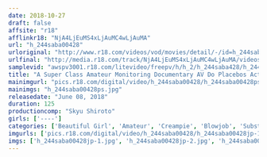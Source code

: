 ```yaml
---
date: 2018-10-27
draft: false
affsite: "r18"
afflinkr18: "NjA4LjEuMS4xLjAuMC4wLjAuMA"
url: "h_244saba00428"
urloriginal: "http://www.r18.com/videos/vod/movies/detail/-/id=h_244saba00428"
urlfinal: "http://media.r18.com/track/NjA4LjEuMS4xLjAuMC4wLjAuMA/videos/vod/movies/detail/-/id=h_244saba00428"
samplevid: "awspv3001.r18.com/litevideo/freepv/h/h_2/h_244saba428/h_244saba428_dmb_w.mp4"
title: "A Super Class Amateur Monitoring Documentary AV Do Placebos Actually Exist!? We Used Fake Aphrodisiacs To Continously Tease These Ladies And Keep Them From Cumming! Pull Out! While Pussy Grinding, She Could No Longer Resist And Began To Beg, 'Please... Stick It In Raw...' And Was Giving The Double Peace Sign While Panting And Moaning In Ecstasy While We Thoroughly Investigated Whether We Could Ejaculate Deep Into Her Pussy!! 3"
mainimgurl: "pics.r18.com/digital/video/h_244saba00428/h_244saba00428ps.jpg"
mainimgs: "h_244saba00428ps.jpg"
releasedate: "June 08, 2018"
duration: 125
productioncomp: "Skyu Shiroto"
girls: ['----']
categories: ['Beautiful Girl', 'Amateur', 'Creampie', 'Blowjob', 'Substance Use', 'Hi-Def']
imgurls: ['pics.r18.com/digital/video/h_244saba00428/h_244saba00428jp-1.jpg', 'pics.r18.com/digital/video/h_244saba00428/h_244saba00428jp-2.jpg', 'pics.r18.com/digital/video/h_244saba00428/h_244saba00428jp-3.jpg', 'pics.r18.com/digital/video/h_244saba00428/h_244saba00428jp-4.jpg', 'pics.r18.com/digital/video/h_244saba00428/h_244saba00428jp-5.jpg', 'pics.r18.com/digital/video/h_244saba00428/h_244saba00428jp-6.jpg', 'pics.r18.com/digital/video/h_244saba00428/h_244saba00428jp-7.jpg', 'pics.r18.com/digital/video/h_244saba00428/h_244saba00428jp-8.jpg', 'pics.r18.com/digital/video/h_244saba00428/h_244saba00428jp-9.jpg', 'pics.r18.com/digital/video/h_244saba00428/h_244saba00428jp-10.jpg', 'pics.r18.com/digital/video/h_244saba00428/h_244saba00428jp-11.jpg', 'pics.r18.com/digital/video/h_244saba00428/h_244saba00428jp-12.jpg', 'pics.r18.com/digital/video/h_244saba00428/h_244saba00428jp-13.jpg', 'pics.r18.com/digital/video/h_244saba00428/h_244saba00428jp-14.jpg', 'pics.r18.com/digital/video/h_244saba00428/h_244saba00428jp-15.jpg', 'pics.r18.com/digital/video/h_244saba00428/h_244saba00428jp-16.jpg', 'pics.r18.com/digital/video/h_244saba00428/h_244saba00428jp-17.jpg', 'pics.r18.com/digital/video/h_244saba00428/h_244saba00428jp-18.jpg', 'pics.r18.com/digital/video/h_244saba00428/h_244saba00428jp-19.jpg', 'pics.r18.com/digital/video/h_244saba00428/h_244saba00428jp-20.jpg']
imgs: ['h_244saba00428jp-1.jpg', 'h_244saba00428jp-2.jpg', 'h_244saba00428jp-3.jpg', 'h_244saba00428jp-4.jpg', 'h_244saba00428jp-5.jpg', 'h_244saba00428jp-6.jpg', 'h_244saba00428jp-7.jpg', 'h_244saba00428jp-8.jpg', 'h_244saba00428jp-9.jpg', 'h_244saba00428jp-10.jpg', 'h_244saba00428jp-11.jpg', 'h_244saba00428jp-12.jpg', 'h_244saba00428jp-13.jpg', 'h_244saba00428jp-14.jpg', 'h_244saba00428jp-15.jpg', 'h_244saba00428jp-16.jpg', 'h_244saba00428jp-17.jpg', 'h_244saba00428jp-18.jpg', 'h_244saba00428jp-19.jpg', 'h_244saba00428jp-20.jpg']
---
```

